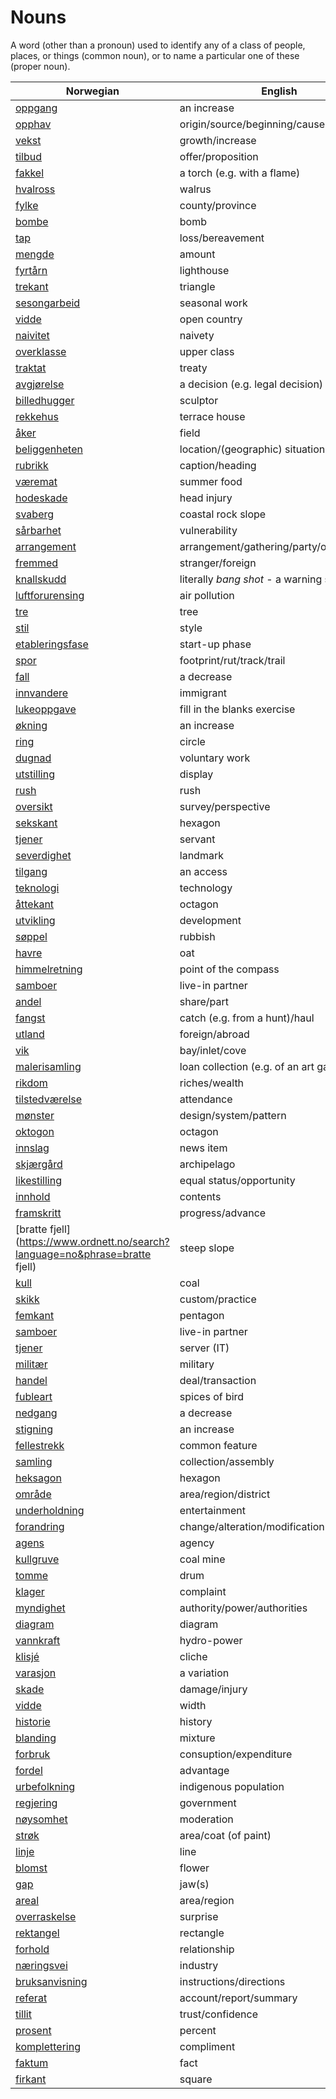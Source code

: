# Nouns

A word (other than a pronoun) used to identify any of a class of people, places, or things (common noun), or to name a particular one of these (proper noun).

| Norwegian | English | Gender |
| --- | --- | --- |
| [oppgang](https://www.ordnett.no/search?language=no&phrase=oppgang) | an increase | m |
| [opphav](https://www.ordnett.no/search?language=no&phrase=opphav) | origin/source/beginning/cause | i |
| [vekst](https://www.ordnett.no/search?language=no&phrase=vekst) | growth/increase | m |
| [tilbud](https://www.ordnett.no/search?language=no&phrase=tilbud) | offer/proposition | i |
| [fakkel](https://www.ordnett.no/search?language=no&phrase=fakkel) | a torch (e.g. with a flame) | m |
| [hvalross](https://www.ordnett.no/search?language=no&phrase=hvalross) | walrus | m |
| [fylke](https://www.ordnett.no/search?language=no&phrase=fylke) | county/province | i |
| [bombe](https://www.ordnett.no/search?language=no&phrase=bombe) | bomb | m |
| [tap](https://www.ordnett.no/search?language=no&phrase=tap) | loss/bereavement | i |
| [mengde](https://www.ordnett.no/search?language=no&phrase=mengde) | amount | m |
| [fyrtårn](https://www.ordnett.no/search?language=no&phrase=fyrtårn) | lighthouse | i |
| [trekant](https://www.ordnett.no/search?language=no&phrase=trekant) | triangle | m |
| [sesongarbeid](https://www.ordnett.no/search?language=no&phrase=sesongarbeid) | seasonal work | i |
| [vidde](https://www.ordnett.no/search?language=no&phrase=vidde) | open country | m |
| [naivitet](https://www.ordnett.no/search?language=no&phrase=naivitet) | naivety | m |
| [overklasse](https://www.ordnett.no/search?language=no&phrase=overklasse) | upper class | m |
| [traktat](https://www.ordnett.no/search?language=no&phrase=traktat) | treaty | m |
| [avgjørelse](https://www.ordnett.no/search?language=no&phrase=avgjørelse) | a decision (e.g. legal decision) | m |
| [billedhugger](https://www.ordnett.no/search?language=no&phrase=billedhugger) | sculptor | m |
| [rekkehus](https://www.ordnett.no/search?language=no&phrase=rekkehus) | terrace house | i |
| [åker](https://www.ordnett.no/search?language=no&phrase=åker) | field | m |
| [beliggenheten](https://www.ordnett.no/search?language=no&phrase=beliggenheten) | location/(geographic) situation | m/f |
| [rubrikk](https://www.ordnett.no/search?language=no&phrase=rubrikk) | caption/heading | m |
| [væremat](https://www.ordnett.no/search?language=no&phrase=væremat) | summer food | m |
| [hodeskade](https://www.ordnett.no/search?language=no&phrase=hodeskade) | head injury | m |
| [svaberg](https://www.ordnett.no/search?language=no&phrase=svaberg) | coastal rock slope | i |
| [sårbarhet](https://www.ordnett.no/search?language=no&phrase=sårbarhet) | vulnerability | m |
| [arrangement](https://www.ordnett.no/search?language=no&phrase=arrangement) | arrangement/gathering/party/organisation | i |
| [fremmed](https://www.ordnett.no/search?language=no&phrase=fremmed) | stranger/foreign | m |
| [knallskudd](https://www.ordnett.no/search?language=no&phrase=knallskudd) | literally _bang shot_ - a warning shot gun | i |
| [luftforurensing](https://www.ordnett.no/search?language=no&phrase=luftforurensing) | air pollution | m |
| [tre](https://www.ordnett.no/search?language=no&phrase=tre) | tree | i |
| [stil](https://www.ordnett.no/search?language=no&phrase=stil) | style | m |
| [etableringsfase](https://www.ordnett.no/search?language=no&phrase=etableringsfase) | start-up phase | m |
| [spor](https://www.ordnett.no/search?language=no&phrase=spor) | footprint/rut/track/trail | i |
| [fall](https://www.ordnett.no/search?language=no&phrase=fall) | a decrease | i |
| [innvandere](https://www.ordnett.no/search?language=no&phrase=innvandere) | immigrant | m |
| [lukeoppgave](https://www.ordnett.no/search?language=no&phrase=lukeoppgave) | fill in the blanks exercise | m |
| [økning](https://www.ordnett.no/search?language=no&phrase=økning) | an increase | m |
| [ring](https://www.ordnett.no/search?language=no&phrase=ring) | circle | m |
| [dugnad](https://www.ordnett.no/search?language=no&phrase=dugnad) | voluntary work | m |
| [utstilling](https://www.ordnett.no/search?language=no&phrase=utstilling) | display | m |
| [rush](https://www.ordnett.no/search?language=no&phrase=rush) | rush | i |
| [oversikt](https://www.ordnett.no/search?language=no&phrase=oversikt) | survey/perspective | m |
| [sekskant](https://www.ordnett.no/search?language=no&phrase=sekskant) | hexagon | m |
| [tjener](https://www.ordnett.no/search?language=no&phrase=tjener) | servant | m |
| [severdighet](https://www.ordnett.no/search?language=no&phrase=severdighet) | landmark | m |
| [tilgang](https://www.ordnett.no/search?language=no&phrase=tilgang) | an access | i |
| [teknologi](https://www.ordnett.no/search?language=no&phrase=teknologi) | technology | m |
| [åttekant](https://www.ordnett.no/search?language=no&phrase=åttekant) | octagon | m |
| [utvikling](https://www.ordnett.no/search?language=no&phrase=utvikling) | development | m |
| [søppel](https://www.ordnett.no/search?language=no&phrase=søppel) | rubbish | i |
| [havre](https://www.ordnett.no/search?language=no&phrase=havre) | oat | m |
| [himmelretning](https://www.ordnett.no/search?language=no&phrase=himmelretning) | point of the compass | m |
| [samboer](https://www.ordnett.no/search?language=no&phrase=samboer) | live-in partner | m |
| [andel](https://www.ordnett.no/search?language=no&phrase=andel) | share/part | m |
| [fangst](https://www.ordnett.no/search?language=no&phrase=fangst) | catch (e.g. from a hunt)/haul | m |
| [utland](https://www.ordnett.no/search?language=no&phrase=utland) | foreign/abroad | m |
| [vik](https://www.ordnett.no/search?language=no&phrase=vik) | bay/inlet/cove | m |
| [malerisamling](https://www.ordnett.no/search?language=no&phrase=malerisamling) | loan collection (e.g. of an art gallery) | m |
| [rikdom](https://www.ordnett.no/search?language=no&phrase=rikdom) | riches/wealth | m |
| [tilstedværelse](https://www.ordnett.no/search?language=no&phrase=tilstedværelse) | attendance | i |
| [mønster](https://www.ordnett.no/search?language=no&phrase=mønster) | design/system/pattern | i |
| [oktogon](https://www.ordnett.no/search?language=no&phrase=oktogon) | octagon | m |
| [innslag](https://www.ordnett.no/search?language=no&phrase=innslag) | news item | i |
| [skjærgård](https://www.ordnett.no/search?language=no&phrase=skjærgård) | archipelago | m |
| [likestilling](https://www.ordnett.no/search?language=no&phrase=likestilling) | equal status/opportunity | m |
| [innhold](https://www.ordnett.no/search?language=no&phrase=innhold) | contents | i |
| [framskritt](https://www.ordnett.no/search?language=no&phrase=framskritt) | progress/advance | i |
| [bratte fjell](https://www.ordnett.no/search?language=no&phrase=bratte fjell) | steep slope | m |
| [kull](https://www.ordnett.no/search?language=no&phrase=kull) | coal | i |
| [skikk](https://www.ordnett.no/search?language=no&phrase=skikk) | custom/practice | m |
| [femkant](https://www.ordnett.no/search?language=no&phrase=femkant) | pentagon | m |
| [samboer](https://www.ordnett.no/search?language=no&phrase=samboer) | live-in partner | m |
| [tjener](https://www.ordnett.no/search?language=no&phrase=tjener) | server (IT) | m |
| [militær](https://www.ordnett.no/search?language=no&phrase=militær) | military | m |
| [handel](https://www.ordnett.no/search?language=no&phrase=handel) | deal/transaction | m |
| [fubleart](https://www.ordnett.no/search?language=no&phrase=fubleart) | spices of bird | m/f |
| [nedgang](https://www.ordnett.no/search?language=no&phrase=nedgang) | a decrease | m |
| [stigning](https://www.ordnett.no/search?language=no&phrase=stigning) | an increase | m |
| [fellestrekk](https://www.ordnett.no/search?language=no&phrase=fellestrekk) | common feature | i |
| [samling](https://www.ordnett.no/search?language=no&phrase=samling) | collection/assembly | m |
| [heksagon](https://www.ordnett.no/search?language=no&phrase=heksagon) | hexagon | m |
| [område](https://www.ordnett.no/search?language=no&phrase=område) | area/region/district | i |
| [underholdning](https://www.ordnett.no/search?language=no&phrase=underholdning) | entertainment | m |
| [forandring](https://www.ordnett.no/search?language=no&phrase=forandring) | change/alteration/modification | m |
| [agens](https://www.ordnett.no/search?language=no&phrase=agens) | agency | m |
| [kullgruve](https://www.ordnett.no/search?language=no&phrase=kullgruve) | coal mine | m |
| [tomme](https://www.ordnett.no/search?language=no&phrase=tomme) | drum | m |
| [klager](https://www.ordnett.no/search?language=no&phrase=klager) | complaint | m |
| [myndighet](https://www.ordnett.no/search?language=no&phrase=myndighet) | authority/power/authorities | m |
| [diagram](https://www.ordnett.no/search?language=no&phrase=diagram) | diagram | i |
| [vannkraft](https://www.ordnett.no/search?language=no&phrase=vannkraft) | hydro-power | m |
| [klisjé](https://www.ordnett.no/search?language=no&phrase=klisjé) | cliche | m |
| [varasjon](https://www.ordnett.no/search?language=no&phrase=varasjon) | a variation | m |
| [skade](https://www.ordnett.no/search?language=no&phrase=skade) | damage/injury | m |
| [vidde](https://www.ordnett.no/search?language=no&phrase=vidde) | width | m/f |
| [historie](https://www.ordnett.no/search?language=no&phrase=historie) | history | m/f |
| [blanding](https://www.ordnett.no/search?language=no&phrase=blanding) | mixture | m |
| [forbruk](https://www.ordnett.no/search?language=no&phrase=forbruk) | consuption/expenditure | i |
| [fordel](https://www.ordnett.no/search?language=no&phrase=fordel) | advantage | m |
| [urbefolkning](https://www.ordnett.no/search?language=no&phrase=urbefolkning) | indigenous population | m |
| [regjering](https://www.ordnett.no/search?language=no&phrase=regjering) | government | m |
| [nøysomhet](https://www.ordnett.no/search?language=no&phrase=nøysomhet) | moderation | m |
| [strøk](https://www.ordnett.no/search?language=no&phrase=strøk) | area/coat (of paint) | i |
| [linje](https://www.ordnett.no/search?language=no&phrase=linje) | line | m |
| [blomst](https://www.ordnett.no/search?language=no&phrase=blomst) | flower | m |
| [gap](https://www.ordnett.no/search?language=no&phrase=gap) | jaw(s) | m |
| [areal](https://www.ordnett.no/search?language=no&phrase=areal) | area/region | i |
| [overraskelse](https://www.ordnett.no/search?language=no&phrase=overraskelse) | surprise | m |
| [rektangel](https://www.ordnett.no/search?language=no&phrase=rektangel) | rectangle | i |
| [forhold](https://www.ordnett.no/search?language=no&phrase=forhold) | relationship | i |
| [næringsvei](https://www.ordnett.no/search?language=no&phrase=næringsvei) | industry | m |
| [bruksanvisning](https://www.ordnett.no/search?language=no&phrase=bruksanvisning) | instructions/directions | m |
| [referat](https://www.ordnett.no/search?language=no&phrase=referat) | account/report/summary | i |
| [tillit](https://www.ordnett.no/search?language=no&phrase=tillit) | trust/confidence | m |
| [prosent](https://www.ordnett.no/search?language=no&phrase=prosent) | percent | m |
| [komplettering](https://www.ordnett.no/search?language=no&phrase=komplettering) | compliment | m |
| [faktum](https://www.ordnett.no/search?language=no&phrase=faktum) | fact | i |
| [firkant](https://www.ordnett.no/search?language=no&phrase=firkant) | square | m |

